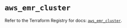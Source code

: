 # `aws_emr_cluster`

Refer to the Terraform Registry for docs: [`aws_emr_cluster`](https://registry.terraform.io/providers/hashicorp/aws/4.67.0/docs/resources/emr_cluster).
